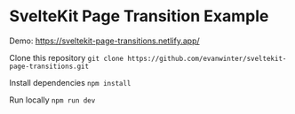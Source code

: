 # SvelteKit Page Transition Example

Demo: https://sveltekit-page-transitions.netlify.app/

Clone this repository
`git clone https://github.com/evanwinter/sveltekit-page-transitions.git`

Install dependencies
`npm install`

Run locally
`npm run dev`
